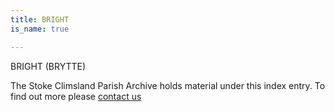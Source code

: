 ```yaml
---
title: BRIGHT
is_name: true

---
```


BRIGHT (BRYTTE)


The Stoke Climsland Parish Archive holds material under this index entry. To find out more please [contact us](/contact/)
